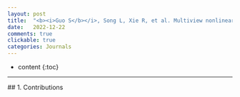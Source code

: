 ```yaml
---
layout: post
title:  "<b><i>Guo S</b></i>, Song L, Xie R, et al. Multiview nonlinear discriminant structure learning for emotion recognition[J]. Knowledge-Based Systems, 2022, 258: 110042. [中科院Q1, CCF-C, IF=8.8]"
date:   2022-12-22
comments: true
clickable: true
categories: Journals
---
```


* content
{:toc}

<hr>
## 1. Contributions